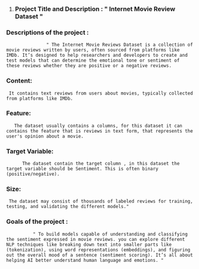 1. ### Project Title and Description : " Internet Movie Review Dataset "

### Descriptions of the project :
                   " The Internet Movie Reviews Dataset is a collection of movie reviews written by users, often sourced from platforms like IMDb. It’s designed to help researchers and developers to create and test models that can determine the emotional tone or sentiment of these reviews whether they are positive or a negative reviews. 
### Content: 
     It contains text reviews from users about movies, typically collected from platforms like IMDb.
### Feature: 
       The dataset usually contains a columns, for this dataset it can contains the feature that is reviews in text form, that represents the user's opinion about a movie.
### Target Variable: 
          The dataset contain the target column , in this dataset the target variable should be Sentiment. This is often binary (positive/negative).
### Size:
     The dataset may consist of thousands of labeled reviews for training, testing, and validating the different models."

### Goals of the project :
              " To build models capable of understanding and classifying the sentiment expressed in movie reviews. you can explore different NLP techniques like breaking down text into smaller parts like (tokenization), using word representations (embeddings), and figuring out the overall mood of a sentence (sentiment scoring). It’s all about helping AI better understand human language and emotions. "
